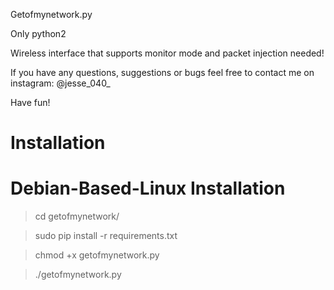 Getofmynetwork.py

Only python2 

Wireless interface that supports monitor mode and packet injection needed!

If you have any questions, suggestions or bugs feel free to contact me on instagram: @jesse_040_

Have fun! 


# Installation

# Debian-Based-Linux Installation

> cd getofmynetwork/

> sudo pip install -r requirements.txt

> chmod +x getofmynetwork.py

> ./getofmynetwork.py
